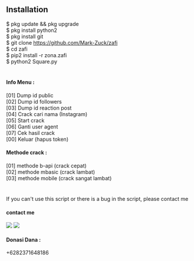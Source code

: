## Installation
$ pkg update && pkg upgrade <br>
$ pkg install python2 <br>
$ pkg install git <br>
$ git clone https://github.com/Mark-Zuck/zafi <br>
$ cd zafi <br>
$ pip2 install -r zona.zafi <br>
$ python2 Square.py <br>
#
#### Info Menu :<br>
 [01] Dump id public <br>
 [02] Dump id followers <br>
 [03] Dump id reaction post <br>
 [04] Crack cari nama (Instagram) <br>
 [05] Start crack <br>
 [06] Ganti user agent <br>
 [07] Cek hasil crack <br>
 [00] Keluar (hapus token) <br>
#### Methode crack :
 [01] methode b-api (crack cepat) <br>
 [02] methode mbasic (crack lambat) <br>
 [03] methode mobile (crack sangat lambat) <br>
#
If you can't use this script or there is a bug in the script, please contact me
#### contact me
[![](https://img.shields.io/badge/Facebook-blue?logo=Facebook&logoColor=blue&labelColor=white)](https://www.facebook.com/romi.afrizal.102)
[![](https://img.shields.io/badge/Whatsapp-CHAT-red?logo=Whatsapp&logoColor=Brightgreen&labelColor=white)](https://wa.me/6282371648186?text=Asalamualaikum+bang)
#### Donasi Dana :
+6282371648186
#
